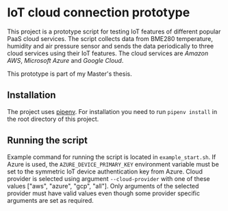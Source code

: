 # IoT cloud connection prototype

This project is a prototype script for testing IoT features of different
popular PaaS cloud services. The script collects data from BME280
temperature, humidity and air pressure sensor and sends the data
periodically to three cloud services using their IoT features. The cloud
services are *Amazon AWS*, *Microsoft Azure* and *Google Cloud*.

This prototype is part of my Master's thesis.


## Installation

The project uses [pipenv](https://pipenv.pypa.io/en/latest/). For
installation you need to run `pipenv install` in the root directory of
this project.


## Running the script

Example command for running the script is located in
`example_start.sh`. If Azure is used, the `AZURE_DEVICE_PRIMARY_KEY`
environment variable must be set to the symmetric IoT device
authentication key from Azure. Cloud provider is selected using argument
`--cloud-provider` with one of these values ["aws", "azure", "gcp",
"all"]. Only arguments of the selected provider must have valid values
even though some provider specific arguments are set as required.
